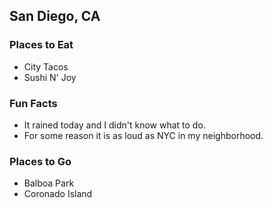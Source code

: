 ## San Diego, CA

### Places to Eat
- City Tacos
- Sushi N' Joy

### Fun Facts
- It rained today and I didn't know what to do.
- For some reason it is as loud as NYC in my neighborhood.

### Places to Go
- Balboa Park
- Coronado Island
